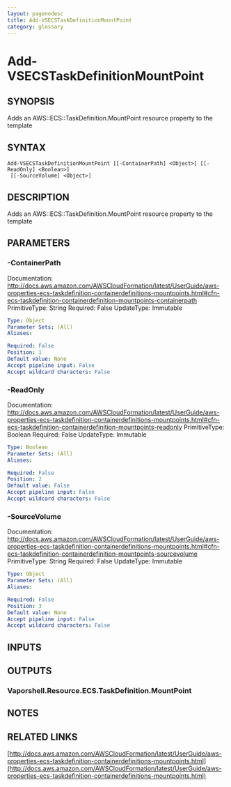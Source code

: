 ```yaml
---
layout: pagenodesc
title: Add-VSECSTaskDefinitionMountPoint
category: glossary
---
```


# Add-VSECSTaskDefinitionMountPoint

## SYNOPSIS
Adds an AWS::ECS::TaskDefinition.MountPoint resource property to the template

## SYNTAX

```
Add-VSECSTaskDefinitionMountPoint [[-ContainerPath] <Object>] [[-ReadOnly] <Boolean>]
 [[-SourceVolume] <Object>]
```

## DESCRIPTION
Adds an AWS::ECS::TaskDefinition.MountPoint resource property to the template

## PARAMETERS

### -ContainerPath
Documentation: http://docs.aws.amazon.com/AWSCloudFormation/latest/UserGuide/aws-properties-ecs-taskdefinition-containerdefinitions-mountpoints.html#cfn-ecs-taskdefinition-containerdefinition-mountpoints-containerpath
PrimitiveType: String
Required: False
UpdateType: Immutable

```yaml
Type: Object
Parameter Sets: (All)
Aliases: 

Required: False
Position: 1
Default value: None
Accept pipeline input: False
Accept wildcard characters: False
```

### -ReadOnly
Documentation: http://docs.aws.amazon.com/AWSCloudFormation/latest/UserGuide/aws-properties-ecs-taskdefinition-containerdefinitions-mountpoints.html#cfn-ecs-taskdefinition-containerdefinition-mountpoints-readonly
PrimitiveType: Boolean
Required: False
UpdateType: Immutable

```yaml
Type: Boolean
Parameter Sets: (All)
Aliases: 

Required: False
Position: 2
Default value: False
Accept pipeline input: False
Accept wildcard characters: False
```

### -SourceVolume
Documentation: http://docs.aws.amazon.com/AWSCloudFormation/latest/UserGuide/aws-properties-ecs-taskdefinition-containerdefinitions-mountpoints.html#cfn-ecs-taskdefinition-containerdefinition-mountpoints-sourcevolume
PrimitiveType: String
Required: False
UpdateType: Immutable

```yaml
Type: Object
Parameter Sets: (All)
Aliases: 

Required: False
Position: 3
Default value: None
Accept pipeline input: False
Accept wildcard characters: False
```

## INPUTS

## OUTPUTS

### Vaporshell.Resource.ECS.TaskDefinition.MountPoint

## NOTES

## RELATED LINKS

[http://docs.aws.amazon.com/AWSCloudFormation/latest/UserGuide/aws-properties-ecs-taskdefinition-containerdefinitions-mountpoints.html](http://docs.aws.amazon.com/AWSCloudFormation/latest/UserGuide/aws-properties-ecs-taskdefinition-containerdefinitions-mountpoints.html)


